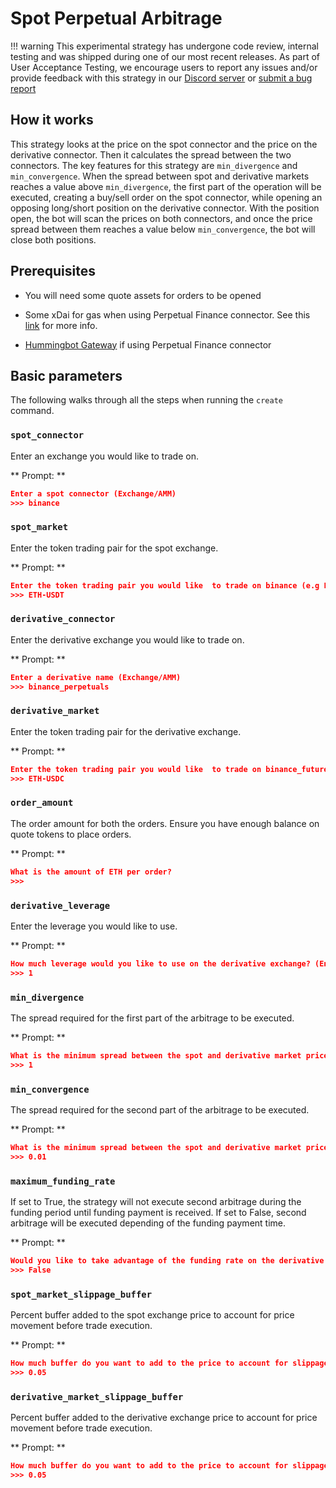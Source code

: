 # Spot Perpetual Arbitrage

!!! warning
    This experimental strategy has undergone code review, internal testing and was shipped during one of our most recent releases. As part of User Acceptance Testing, we encourage users to report any issues and/or provide feedback with this strategy in our [Discord server](https://discord.com/invite/2MN3UWg) or [submit a bug report](https://github.com/CoinAlpha/hummingbot/issues/new?assignees=&labels=bug&template=bug_report.md&title=)

## How it works

This strategy looks at the price on the spot connector and the price on the derivative connector. Then it calculates the spread between the two connectors. The key features for this strategy are `min_divergence` and `min_convergence`.
When the spread between spot and derivative markets reaches a value above `min_divergence`, the first part of the operation will be executed, creating a buy/sell order on the spot connector, while opening an opposing long/short position on the derivative connector.
With the position open, the bot will scan the prices on both connectors, and once the price spread between them reaches a value below `min_convergence`, the bot will close both positions.

## Prerequisites

- You will need some quote assets for orders to be opened

- Some xDai for gas when using Perpetual Finance connector. See this [link](https://bridge.xdaichain.com/) for more info.

- [Hummingbot Gateway](/installation/gateway/) if using Perpetual Finance connector

## Basic parameters

The following walks through all the steps when running the `create` command.

### `spot_connector`

Enter an exchange you would like to trade on.

** Prompt: **

```json
Enter a spot connector (Exchange/AMM)
>>> binance
```

### `spot_market`

Enter the token trading pair for the spot exchange.

** Prompt: **

```json
Enter the token trading pair you would like  to trade on binance (e.g ETH-USDT)
>>> ETH-USDT
```

### `derivative_connector`

Enter the derivative exchange you would like to trade on.

** Prompt: **

```json
Enter a derivative name (Exchange/AMM)
>>> binance_perpetuals
```

### `derivative_market`

Enter the token trading pair for the derivative exchange.

** Prompt: **

```json
Enter the token trading pair you would like  to trade on binance_futures (e.g ETH-USDC)
>>> ETH-USDC
```

### `order_amount`

The order amount for both the orders. Ensure you have enough balance on quote tokens to place orders.

** Prompt: **

```json
What is the amount of ETH per order?
>>>
```

### `derivative_leverage`

Enter the leverage you would like to use.

** Prompt: **

```json
How much leverage would you like to use on the derivative exchange? (Enter 1 to indicate 1x)
>>> 1
```

### `min_divergence`

The spread required for the first part of the arbitrage to be executed.

** Prompt: **

```json
What is the minimum spread between the spot and derivative market price before starting an arbitrage? (Enter 1 to indicate 1%)
>>> 1
```

### `min_convergence`

The spread required for the second part of the arbitrage to be executed.

** Prompt: **

```json
What is the minimum spread between the spot and derivative market price before closing an existing arbitrage? (Enter 1 to indicate 1%)
>>> 0.01
```

### `maximum_funding_rate`

If set to True, the strategy will not execute second arbitrage during the funding period until funding payment is received. If set to False, second arbitrage will be executed depending of the funding payment time.

** Prompt: **

```json
Would you like to take advantage of the funding rate on the derivative exchange, even if min convergence is reached during funding time? (True/False)
>>> False
```

### `spot_market_slippage_buffer`

Percent buffer added to the spot exchange price to account for price movement before trade execution.

** Prompt: **

```json
How much buffer do you want to add to the price to account for slippage for orders on the spot market (Enter 1 for 1%)?
>>> 0.05
```

### `derivative_market_slippage_buffer`

Percent buffer added to the derivative exchange price to account for price movement before trade execution.

** Prompt: **

```json
How much buffer do you want to add to the price to account for slippage for orders on the derivative market (Enter 1 for 1%)?
>>> 0.05
```

